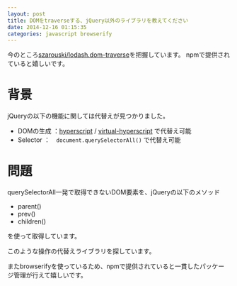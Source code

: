 ```yaml
---
layout: post
title: DOMをtraverseする、jQuery以外のライブラリを教えてください
date: 2014-12-16 01:15:35
categories: javascript browserify
---
```

<p>今のところ<a href="https://github.com/szarouski/lodash.dom-traverse" rel="nofollow">szarouski/lodash.dom-traverse</a>を把握しています。
npmで提供されていると嬉しいです。</p>

<h1>背景</h1>

<p>jQueryの以下の機能に関しては代替えが見つかりました。</p>

<ul>
<li>DOMの生成 ：<a href="https://github.com/dominictarr/hyperscript" rel="nofollow">hyperscript</a> / <a href="https://github.com/Raynos/virtual-hyperscript" rel="nofollow">virtual-hyperscript</a> で代替え可能</li>
<li>Selector ：　<code>document.querySelectorAll()</code> で代替え可能</li>
</ul>

<h1>問題</h1>

<p>querySelectorAll一発で取得できないDOM要素を、jQueryの以下のメソッド</p>

<ul>
<li>parent()</li>
<li>prev()</li>
<li>children()</li>
</ul>

<p>を使って取得しています。</p>

<p>このような操作の代替えライブラリを探しています。</p>

<p>またbrowserifyを使っているため、npmで提供されていると一貫したパッケージ管理が行えて嬉しいです。</p>
